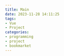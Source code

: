 ```yaml
---
title: Main
date: 2023-11-28 14:11:25
tags: 
- Vue
- Project
categories:
- programming
- project
- bookmarket
---
```

